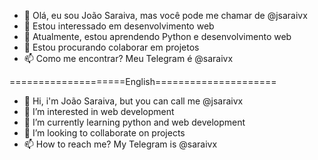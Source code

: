 - 👋 Olá, eu sou João Saraiva, mas você pode me chamar de @jsaraivx
- 👀 Estou interessado em desenvolvimento web
- 🌱 Atualmente, estou aprendendo Python e desenvolvimento web
- 💞️ Estou procurando colaborar em projetos
- 📫 Como me encontrar? Meu Telegram é @saraivx 


====================English=====================
- 👋 Hi, i'm João Saraiva, but you can call me @jsaraivx
- 👀 I’m interested in web development
- 🌱 I’m currently learning python and web development
- 💞️ I’m looking to collaborate on projects
- 📫 How to reach me? My Telegram is @saraivx
